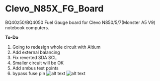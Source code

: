 # Clevo_N85X_FG_Board
BQ40z50/BQ4050 Fuel Gauge board for Clevo N850/5/7(Monster A5 V9) notebook computers.

**To-Do**
1. Going to redesign whole circuit with Altium
1. Add external balancing 
1. Fix reverted SDA SCL 
1. Smaller circuit will be OK
1. Add smbus test points
1. bypass fuse pin
![alt text](https://644db4de3505c40a0444-327723bce298e3ff5813fb42baeefbaa.ssl.cf1.rackcdn.com/826213cc96b33c98688afb4414fa4577.png)
![alt text](https://644db4de3505c40a0444-327723bce298e3ff5813fb42baeefbaa.ssl.cf1.rackcdn.com/3665f28354ff3a95cc3e1c41ec993a16.png)


